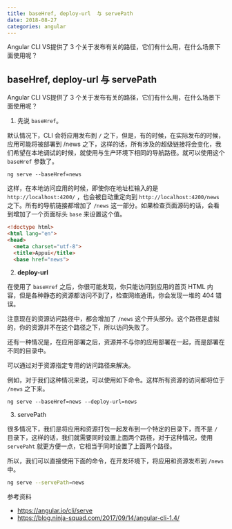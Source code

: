 ```yaml
---
title: baseHref, deploy-url  与 servePath    
date: 2018-08-27
categories: angular
---
```

Angular CLI VS提供了 3 个关于发布有关的路径，它们有什么用，在什么场景下面使用呢？
<!-- more -->
## baseHref, deploy-url  与 servePath

Angular CLI VS提供了 3 个关于发布有关的路径，它们有什么用，在什么场景下面使用呢？

1. 先说 `baseHref`。

默认情况下，CLI 会将应用发布到 `/` 之下，但是，有的时候，在实际发布的时候，应用可能将被部署到 /news 之下，这样的话，所有涉及的超级链接将会变化，我们希望在本地调试的时候，就使用与生产环境下相同的导航路径。就可以使用这个 `baseHref` 参数了。

```base
ng serve --baseHref=news
```

这样，在本地访问应用的时候，即使你在地址栏输入的是 `http://localhost:4200/` ，也会被自动重定向到 `http://localhost:4200/news` 之下。所有的导航链接都增加了 `/news` 这一部分。如果检查页面源码的话，会看到增加了一个页面标头 `base` 来设置这个值。

```html
<!doctype html>
<html lang="en">
<head>
  <meta charset="utf-8">
  <title>Appui</title>
  <base href="news">
```

2. **deploy-url** 

在使用了 `baseHref` 之后，你很可能发现，你只能访问到应用的首页 HTML 内容，但是各种静态的资源都访问不到了，检查网络通讯，你会发现一堆的 404 错误。

注意现在的资源访问路径中，都会增加了 `/news` 这个开头部分。这个路径是虚拟的，你的资源并不在这个路径之下，所以访问失败了。

还有一种情况是，在应用部署之后，资源并不与你的应用部署在一起，而是部署在不同的目录中。

可以通过对于资源指定专用的访问路径来解决。

例如，对于我们这种情况来说，可以使用如下命令。这样所有资源的访问都将位于 `/news` 之下来。

```base
ng serve --baseHref=news --deploy-url=news
```

3. servePath

很多情况下，我们是将应用和资源打包一起发布到一个特定的目录下，而不是 `/` 目录下，这样的话，我们就需要同时设置上面两个路径，对于这种情况，使用 `servePaht` 就更方便一点，它相当于同时设置了上面两个路径。

所以，我们可以直接使用下面的命令，在开发环境下，将应用和资源发布到 `/news` 中。

```bash
ng serve --servePath=news
```


参考资料

* https://angular.io/cli/serve
*  https://blog.ninja-squad.com/2017/09/14/angular-cli-1.4/




